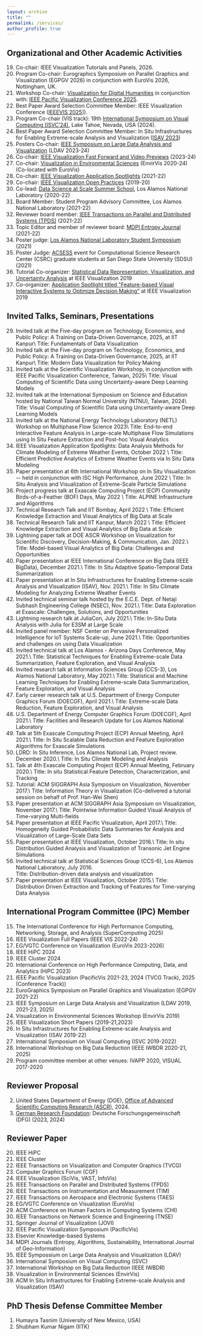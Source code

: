```yaml
---
layout: archive
title: ""
permalink: /services/
author_profile: true
---
```


## Organizational and Other Academic Activities
19. Co-chair: IEEE Visualization Tutorials and Panels, 2026.
18. Program Co-chair: Eurographics Symposium on Parallel Graphics and Visualization (EGPGV 2026) in conjunction with EuroVis 2026, Nottingham, UK.
17. Workshop Co-chair: [Visualization for Digital Humanities](https://soumyadutta-cse.github.io/dphvis/) in conjunction with: [IEEE Pacific Visualization Conference 2025](https://pacificvis2025.github.io/pages/index.html).
16. Best Paper Award Selection Committee Member: IEEE Visualization Conference ([IEEEVIS 2025](https://ieeevis.org/year/2025/welcome)]).
15. Program Co-chair (VIS track): 19th [International Symposium on Visual Computing (ISVC’24)](https://www.isvc.net/index.php/organizing-committee/), Lake Tahoe, Nevada, USA (2024).
14. Best Paper Award Selection Committee Member: In Situ Infrastructures for Enabling Extreme-scale Analysis and Visualization ([ISAV 2023](https://isav-workshop.github.io/2023/))
13. Posters Co-chair: [IEEE Symposium on Large Data Analysis and Visualization](https://ldav.io/2024/organization.html) (LDAV 2023-24)
12. Co-chair: [IEEE Visualization Fast Forward and Video Previews](https://ieeevis.org/year/2024/info/committees/conference-committee) (2023-24)
11. Co-chair: [Visualization in Environmental Sciences](https://www.informatik.uni-leipzig.de/bsv/envirvis2024/) (EnvirVis 2020-24) (Co-located with EuroVis) 
10. Co-chair: [IEEE Visualization Application Spotlights](http://ieeevis.org/year/2022/info/call-participation/application-spotlights) (2021-22)
9. Co-chair: [IEEE Visualization Open Practices](http://ieeevis.org/year/2022/info/open-practices/open-practices) (2019-20)
8. Co-lead: [Data Science at Scale Summer School](https://dssschool.org/), Los Alamos National Laboratory (2020-22)
7. Board Member: Student Program Advisory Committee, Los Alamos National Laboratory (2021-22)
6. Reviewer board member: [IEEE Transactions on Parallel and Distributed Systems (TPDS)](https://www.computer.org/csdl/journal/td/about/107377?title=Review%20Board&periodical=IEEE%20Transactions%20on%20Parallel%20and%20Distributed%20Systems) (2021-22)
5. Topic Editor and member of reviewer board: [MDPI Entropy Journal](https://www.mdpi.com/journal/entropy/topic_editors) (2021-22)
4. Poster judge: [Los Alamos National Laboratory Student Symposium](https://www.lanl.gov/careers/career-options/student-internships/symposium/index.php) (2021)
3. Poster Judge: [ACSESS](https://sites.google.com/sdsu.edu/acsess-2021/home?authuser=0) event for Computational Science Research Center (CSRC) graduate students at San Diego State University (SDSU) (2021)
2. Tutorial Co-organizer: [Statistical Data Representation, Visualization, and Uncertainty Analysis](https://sites.google.com/view/distributiontutorial) at IEEE Visualization 2019
1. Co-organizer: [Application Spotlight titled "Feature-based Visual Interactive Systems to Optimize Decision Making"](http://ieeevis.org/year/2019/info/application-spotlights) at IEEE Visualization 2019

## Invited Talks, Seminars, Presentations

29. Invited talk at the Five-day program on Technology, Economics, and Public Policy: A Training on Data-Driven Governance, 2025, at IIT Kanpur\\
Title: Fundamentals of Data Visualization
28. Invited talk at the Five-day program on Technology, Economics, and Public Policy: A Training on Data-Driven Governance, 2025, at IIT Kanpur\\
Title: Modern Data Visualization for Policy Making
27. Invited talk at the Scientific Visualization Workshop, in conjunction with IEEE Pacific Visualization Conference, Taiwan, 2025\\
Title: Visual Computing of Scientific Data using Uncertainty-aware Deep Learning Models
26. Invited talk at the International Symposium on Science and Education hosted by National Taiwan Normal University (NTNU), Taiwan, 2024\\
Title: Visual Computing of Scientific Data using Uncertainty-aware Deep Learning Models
25. Invited talk at the National Energy Technology Laboratory (NETL) Workshop on Multiphase Flow Science 2023\\
Title: End-to-end Interactive Feature Analysis in Large-scale Multiphase Flow Simulations using In Situ Feature Extraction and Post-hoc Visual Analytics
24. IEEE Visualization Application Spotlights: Data Analysis Methods for Climate Modeling of Extreme Weather Events, October 2022 \\
Title: Efficient Predictive Analytics of Extreme Weather Events via In Situ Data Modeling
23. Paper presentation at 6th International Workshop on In Situ Visualization -- held in conjunction with ISC High Performance, June 2022 \\
Title: In Situ Analysis and Visualization of Extreme-Scale Particle Simulations
22. Project progress talk at Exascale Computing Project (ECP) Community Birds-of-a-Feather (BOF) Days, May 2022 \\
Title: ALPINE Infrastructure and Algorithms
21. Technical Research Talk and IIT Bombay, April 2022 \\
Title: Efficient Knowledge Extraction and Visual Analytics of Big Data at Scale
20. Technical Research Talk and IIT Kanpur, March 2022 \\
Title: Efficient Knowledge Extraction and Visual Analytics of Big Data at Scale
19. Lightning paper talk at DOE ASCR Workshop on Visualization for Scientific Discovery, Decision-Making, & Communication, Jan. 2022.\\
Title: Model-based Visual Analytics of Big Data: Challenges and Opportunities
18. Paper presentation at IEEE International Conference on Big Data (IEEE BigData), December 2021.\\
Title: In Situ Adaptive Spatio-Temporal Data Summarization
17. Paper presentation at In Situ Infrastructures for Enabling Extreme-scale Analysis and Visualization (ISAV), Nov. 2021.\\
Title: In Situ Climate Modeling for Analyzing Extreme Weather Events
16. Invited technical seminar talk hosted by the E.C.E. Dept. of Netaji Subhash Engineering College (NSEC), Nov. 2021.\\
Title: Data Exploration at Exascale: Challenges, Solutions, and Opportunities
15. Lightning research talk at JuliaCon, July 2021.\\
Title: In-Situ Data Analysis with Julia for E3SM at Large Scale
14. Invited panel member: NSF Center on Pervasive Personalized Intelligence for IoT Systems Scale-up, June 2021.\\
Title: Opportunities and challenges on using Data Visualization
13. Invited technical talk at Los Alamos - Arizona Days Conference, May 2021.\\
Title: Statistical Techniques for Enabling Extreme-scale Data Summarization, Feature Exploration, and Visual Analysis
12. Invited research talk at Information Sciences Group (CCS-3), Los Alamos National Laboratory, May 2021.\\
Title: Statistical and Machine Learning Techniques for Enabling Extreme-scale Data Summarization, Feature Exploration, and Visual Analysis
11. Early career research talk at U.S. Department of Energy Computer Graphics Forum (DOECGF), April 2021.\\
Title: Extreme-scale Data Reduction, Feature Exploration, and Visual Analysis
10. U.S. Department of Energy Computer Graphics Forum (DOECGF), April 2021.\\
Title: Facilities and Research Update for Los Alamos National Laboratory
9. Talk at 5th Exascale Computing Project (ECP) Annual Meeting, April 2021.\\
Title: In Situ Scalable Data Reduction and Feature Exploration Algorithms for Exascale Simulations
8. LDRD: In Situ Inference, Los Alamos National Lab, Project review. December 2020.\\
Title: In Situ Climate Modeling and Analysis
7. Talk at 4th Exascale Computing Project (ECP) Annual Meeting, February 2020.\\
Title: In situ Statistical Feature Detection, Characterization, and Tracking
6. Tutorial: ACM SIGGRAPH Asia Symposium on Visualization, November 2017.\\
Title: Information Theory in Visualization (Co-delivered a tutorial session on behalf of Prof. Han-Wei Shen)
5. Paper presentation at ACM SIGGRAPH Asia Symposium on Visualization, November 2017.\\
Title: Pointwise Information Guided Visual Analysis of Time-varying Multi-fields
4. Paper presentation at IEEE Pacific Visualization, April 2017.\\
Title: Homogeneity Guided Probabilistic Data Summaries for Analysis and Visualization of Large-Scale Data Sets
3. Paper presentation at IEEE Visualization, October 2016.\\
Title: In situ Distribution Guided Analysis and Visualization of Transonic Jet Engine
Simulations
2. Invited technical talk at Statistical Sciences Group (CCS-6), Los Alamos National Laboratory, July 2016.<br>
Title: Distribution-driven data analysis and visualization
1. Paper presentation at IEEE Visualization, October 2015.\\
Title: Distribution Driven Extraction and Tracking of Features for Time-varying Data
Analysis

## International Program Committee (IPC) Member

15. The International Conference for High Performance Computing, Networking, Storage, and Analysis (SuperComputing 2025)
14. IEEE Visualization Full Papers (IEEE VIS 2022-24)
13. EG/VGTC Conference on Visualization (EuroVis 2023-2026)
12. IEEE HiPC 2024
11. IEEE Cluster 2024
10. International Conference on High Performance Computing, Data, and Analytics (HiPC 2023)
9. IEEE Pacific Visualization (PacificVis 2021-23, 2024 (TVCG Track), 2025 (Conference Track))
8. EuroGraphics Symposium on Parallel Graphics and Visualization (EGPGV 2021-22)
7. IEEE Symposium on Large Data Analysis and Visualization (LDAV 2019, 2021-23, 2025)
6. Visualization in Environmental Sciences Workshop (EnvirVis 2019)
5. IEEE Visualization Short Papers (2019-21,2023)
4. In Situ Infrastructures for Enabling Extreme-scale Analysis and Visualization (ISAV 2019-22)
3. International Symposium on Visual Computing (ISVC 2019-2022)
2. International Workshop on Big Data Reduction (IEEE IWBDR 2020-21, 2025)
1. Program committee member at other venues: IVAPP 2020, VISUAL 2017-2020

## Reviewer Proposal

2. United States Department of Energy (DOE), [Office of Advanced Scientific Computing Research (ASCR)](https://science.osti.gov/ascr), 2024.
1. [German Research Foundation](https://www.dfg.de/en/): Deutsche Forschungsgemeinschaft (DFG) (2023, 2024)


## Reviewer Paper

20. IEEE HiPC
19. IEEE Cluster
18. IEEE Transactions on Visualization and Computer Graphics (TVCG)
17. Computer Graphics Forum (CGF)
16. IEEE Visualization (SciVis, VAST, InfoVis)
15. IEEE Transactions on Parallel and Distributed Systems (TPDS)
14. IEEE Transactions on Instrumentation and Measurement (TIM)
13. IEEE Transactions on Aerospace and Electronic Systems (TAES)
12. EG/VGTC Conference on Visualization (EuroVis)
11. ACM Conference on Human Factors in Computing Systems (CHI)
10. IEEE Transactions on Network Science and Engineering (TNSE)
9. Springer Journal of Visualization (JOVI)
8. IEEE Pacific Visualization Symposium (PacificVis)
7. Elsevier Knowledge-based Systems
6. MDPI Journals (Entropy, Algorithms, Sustainability, International Journal of Geo-Information)
5. IEEE Sympossium on Large Data Analysis and Visualization (LDAV)
4. International Symposium on Visual Computing (ISVC)
3. International Workshop on Big Data Reduction (IEEE IWBDR)
2. Visualization in Environmental Sciences (EnvirVis)
1. ACM In Situ Infrastructures for Enabling Extreme-scale Analysis and Visualization (ISAV)

## PhD Thesis Defense Committee Member

1. Humayra Tasnim (University of New Mexico, USA)
2. Shubham Kumar Nigam (IITK)

<!-- ## PhD Comprehensive and SOTA Examination Committee Member (IITK)

8. Sanjeet Singh
7. Priya
6. Harshit Goel
5. Avinab Anand
4. Sarbajit Ghosh
3. Chandan Prakash
2. Joydeep Mondal
1. Muzafar Wani
 -->
<!-- ## MTech Thesis Final Examination Committee Member (IITK)

4. Karthik Kumar G R (EE)
3. Ketan Shakya (EE)
2. Landa Tarakeswara Rao (EE) 
1. Ashankur Tripathi (CSE) -->





